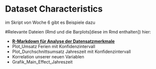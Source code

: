# Dataset Characteristics


im Skript von Woche 6 gibt es Beispiele dazu

#Relevante Dateien (Rmd und die Barplots[diese im Rmd enthalten]) hier:
- **[R-Markdown für Analyse der Datensatzmerkmale](https://github.com/Tasinger/gruppe-2-projekt/blob/main/1_DatasetCharacteristics/R-Markdown%20f%C3%BCr%20Analyse%20der%20Datensatzmerkmale.Rmd)**
- Plot_Umsatz Ferien mit Konfidenzintervall
- Plot_Durchschnittsumsatz Jahreszeit mit Konfidenzintervall
- Korrelation unserer neuen Variablen
- Grafik_Main_Effect_Jahreszeit
